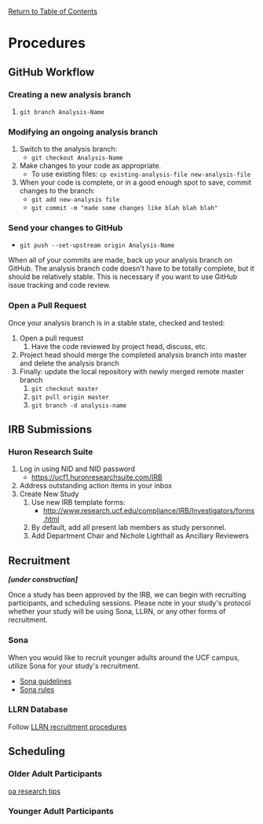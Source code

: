 
[Return to Table of Contents](readme.md#table-of-contents)

# Procedures

## GitHub Workflow

### Creating a new analysis branch

1. `git branch Analysis-Name`

### Modifying an ongoing analysis branch

1. Switch to the analysis branch:
    - `git checkout Analysis-Name`
2. Make changes to your code as appropriate.
    - To use existing files: `cp existing-analysis-file new-analysis-file`
3. When your code is complete, or in a good enough spot to save, commit changes to the branch:
    - `git add new-analysis file`
    - `git commit -m "made some changes like blah blah blah"`

### Send your changes to GitHub

- `git push --set-upstream origin Analysis-Name`

When all of your commits are made, back up your analysis branch on GitHub. The analysis branch code doesn't have to be totally complete, but it should be relatively stable. This is necessary if you want to use GitHub issue tracking and code review.

### Open a Pull Request

Once your analysis branch is in a stable state, checked and tested:
1. Open a pull request
    1. Have the code reviewed by project head, discuss, etc.
2. Project head should merge the completed analysis branch into master and delete the analysis branch
3. Finally: update the local repository with newly merged remote master branch
    1. `git checkout master`
    2. `git pull origin master`
    3. `git branch -d analysis-name`

## IRB Submissions

### Huron Research Suite

1. Log in using NID and NID password
    - https://ucf1.huronresearchsuite.com/IRB
2. Address outstanding action items in your inbox
3. Create New Study
    1. Use new IRB template forms:
        - http://www.research.ucf.edu/compliance/IRB/Investigators/forms.html
    2. By default, add all present lab members as study personnel.
    2. Add Department Chair and Nichole Lighthall as Ancillary Reviewers
    
## Recruitment
  
***[under construction]***
    
Once a study has been approved by the IRB, we can begin with recruiting participants, and scheduling sessions. Please note in your study's protocol whether your study will be using Sona, LLRN, or any other forms of recruitment. 

### Sona

When you would like to recruit younger adults around the UCF campus, utilize Sona for your study's recruitment.

- [Sona guidelines](sourcedocs/sona-guidelines-spring-2019.docx)
- [Sona rules](sourcedocs/sona-rules-spring-2019.docx)

### LLRN Database

Follow [LLRN recruitment procedures](https://llrn.github.io/protocol)

## Scheduling

### Older Adult Participants

[oa research tips](sourcedocs/oa-research-tips.docx)

### Younger Adult Participants
